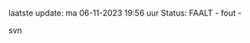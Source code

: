 laatste update: 
ma 06-11-2023 19:56   uur 
Status: FAALT - fout - 
<div class="service R">svn</div>